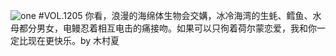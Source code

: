 ![one](http://image.wufazhuce.com/Fl28GRTTwTpbEFZgUR2hSjvFKk2I)
#VOL.1205
你看，浪漫的海绵体生物会交媾，冰冷海湾的生蚝、鳕鱼、水母都分男女，电鳗忍着相互电击的痛接吻。如果可以只徇着荷尔蒙恋爱，我和你一定比现在更快乐。by 木村夏